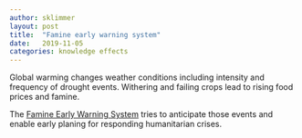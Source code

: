 ```yaml
---
author: sklimmer
layout: post
title:  "Famine early warning system"
date:   2019-11-05
categories: knowledge effects
---
```

Global warming changes weather conditions including intensity and frequency of drought events.
Withering and failing crops lead to rising food prices and famine.

The [Famine Early Warning System](https://fews.net/) tries to anticipate those events and 
enable early planing for responding humanitarian crises.

